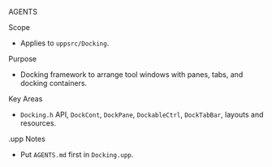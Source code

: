 AGENTS

Scope
- Applies to `uppsrc/Docking`.

Purpose
- Docking framework to arrange tool windows with panes, tabs, and docking containers.

Key Areas
- `Docking.h` API, `DockCont`, `DockPane`, `DockableCtrl`, `DockTabBar`, layouts and resources.

.upp Notes
- Put `AGENTS.md` first in `Docking.upp`.

